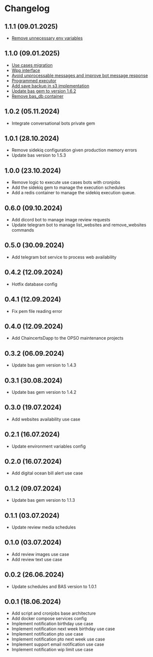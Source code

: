 # Changelog

## 1.1.1 (09.01.2025)
- [Remove unnecessary env variables](https://github.com/kommitters/bas_use_cases/pull/56)

## 1.1.0 (09.01.2025)
- [Use cases migration](https://github.com/kommitters/bas_use_cases/pull/46)
- [Wpp interface](https://github.com/kommitters/bas_use_cases/pull/47)
- [Avoid unprocessable messages and improve bot message response](https://github.com/kommitters/bas_use_cases/pull/49)
- [Programmed executor](https://github.com/kommitters/bas_use_cases/pull/51)
- [Add save backup in s3 implementation](https://github.com/kommitters/bas_use_cases/pulls?q=is%3Apr+is%3Aclosed)
- [Update bas gem to version 1.6.2](https://github.com/kommitters/bas_use_cases/pull/53)
- [Remove bas_db container](https://github.com/kommitters/bas_use_cases/pull/54)

## 1.0.2 (05.11.2024)
- Integrate conversational bots private gem

## 1.0.1 (28.10.2024)
- Remove sidekiq configuration given production memory errors
- Update bas version to 1.5.3

## 1.0.0 (23.10.2024)
- Remove logic to execute use cases bots with cronjobs
- Add the sidekiq gem to manage the execution schedules
- Add a redis container to manage the sidekiq execution queue.

## 0.6.0 (09.10.2024)
- Add dicord bot to manage image review requests
- Update telegram bot to manage list_websites and remove_websites commands

## 0.5.0 (30.09.2024)
- Add telegram bot service to process web availability

## 0.4.2 (12.09.2024)
- Hotfix database config

## 0.4.1 (12.09.2024)
- Fix pem file reading error

## 0.4.0 (12.09.2024)
- Add ChaincertsDapp to the OPSO maintenance projects

## 0.3.2 (06.09.2024)
- Update bas gem version to 1.4.3

## 0.3.1 (30.08.2024)
- Update bas gem version to 1.4.2

## 0.3.0 (19.07.2024)
- Add websites availability use case

## 0.2.1 (16.07.2024)
- Update environment variables config

## 0.2.0 (16.07.2024)
- Add digital ocean bill alert use case

## 0.1.2 (09.07.2024)
- Update bas gem version to 1.1.3

## 0.1.1 (03.07.2024)
- Update review media schedules

## 0.1.0 (03.07.2024)
- Add review images use case
- Add review text use case

## 0.0.2 (26.06.2024)
- Update schedules and BAS version to 1.0.1

## 0.0.1 (18.06.2024)
- Add script and cronjobs base architecture
- Add docker compose services config
- Implement notification birthday use case
- Implement notification next week birthday use case
- Implement notification pto use case
- Implement notification pto next week use case
- Implement support email notification use case
- Implement notification wip limit use case
